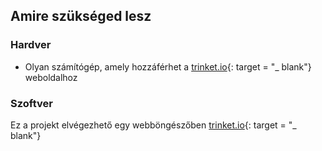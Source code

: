 ## Amire szükséged lesz

### Hardver

+ Olyan számítógép, amely hozzáférhet a [trinket.io](https://trinket.io){: target = "_ blank"} weboldalhoz

### Szoftver

Ez a projekt elvégezhető egy webböngészőben [trinket.io](https://trinket.io){: target = "_ blank"}